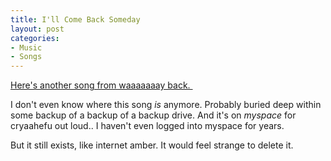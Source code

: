 ```yaml
---
title: I'll Come Back Someday
layout: post
categories:
- Music
- Songs
---
```

<a href="https://myspace.com/jefffowler/music/song/i-ll-come-back-someday-25571490-25372675?play=1" target="_blank">Here's another song from waaaaaaay back.  </a>

I don't even know where this song <em>is</em> anymore. Probably buried deep within some backup of a backup of a backup drive. And it's on <em>myspace</em> for cryaahefu out loud.. I haven't even logged into myspace for years.

But it still exists, like internet amber. It would feel strange to delete it.

